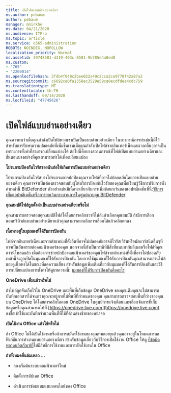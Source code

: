 ```yaml
---
title: เปิดไฟล์แบบอ่านอย่างเดียว
ms.author: pebaum
author: pebaum
manager: mnirkhe
ms.date: 04/21/2020
ms.audience: ITPro
ms.topic: article
ms.service: o365-administration
ROBOTS: NOINDEX, NOFOLLOW
localization_priority: Normal
ms.assetid: 39748581-d319-403c-8501-9b785e4a0ed8
ms.custom:
- "765"
- "2200014"
ms.openlocfilehash: 2fdb4f048c2bee022a49c2cca2ce9770f42a87a2
ms.sourcegitcommit: c6692ce0fa1358ec3529e59ca0ecdfdea4cdc759
ms.translationtype: MT
ms.contentlocale: th-TH
ms.lasthandoff: 09/14/2020
ms.locfileid: "47745626"
---
```

# <a name="file-open-read-only"></a>เปิดไฟล์แบบอ่านอย่างเดียว

คุณอาจพบว่าเมื่อคุณกำลังเปิดไฟล์พวกเขาเปิดเป็นแบบอ่านอย่างเดียว ในบางกรณีการทำเช่นนี้มีไว้สำหรับการรักษาความปลอดภัยที่เพิ่มขึ้นเช่นเมื่อคุณกำลังเปิดไฟล์จากอินเทอร์เน็ตและเวลาอื่นๆอาจเป็นเพราะการตั้งค่าที่สามารถเปลี่ยนแปลงได้ ต่อไปนี้คือบางสถานการณ์ที่ไฟล์เปิดแบบอ่านอย่างเดียวและขั้นตอนบางอย่างที่คุณสามารถทำได้เพื่อเปลี่ยนแปลง
  
 **โปรแกรมป้องกันไวรัสของฉันก่อให้เกิดการเปิดแบบอ่านอย่างเดียว**
  
โปรแกรมป้องกันไวรัสบางโปรแกรมอาจปกป้องคุณจากไฟล์ที่อาจไม่ปลอดภัยโดยการเปิดแบบอ่านอย่างเดียว คุณอาจจำเป็นต้องตรวจสอบกับผู้ให้บริการป้องกันไวรัสของคุณเพื่อเรียนรู้วิธีการปรับการตั้งค่าเหล่านี้ BitDefender ตัวอย่างเช่นมีเนื้อหาเกี่ยวกับการเพิ่มข้อยกเว้นของแอปพลิเคชันที่นี่:[วิธีการเพิ่มแอปพลิเคชันหรือการยกเว้นกระบวนการในศูนย์ควบคุม BitDefender](https://aka.ms/AA6098i)
  
 **คุณสมบัติไฟล์ถูกตั้งค่าเป็นแบบอ่านอย่างเดียวหรือไม่**
  
คุณสามารถตรวจสอบคุณสมบัติไฟล์ได้โดยการคลิกขวาที่ไฟล์แล้วเลือกคุณสมบัติ ถ้ามีการเลือกแอตทริบิวต์แบบอ่านอย่างเดียวแล้วคุณสามารถยกเลิกการเลือกได้แล้วคลิกตกลง
  
 **เนื้อหาอยู่ในมุมมองที่ได้รับการป้องกัน**
  
ไฟล์จากอินเทอร์เน็ตและจากตำแหน่งที่ตั้งอื่นที่อาจไม่ปลอดภัยอาจมีไวรัสเวิร์มหรือมัลแวร์ชนิดอื่นๆที่อาจเป็นอันตรายต่อคอมพิวเตอร์ของคุณ นอกจากนี้ยังเป็นกรณีที่มีสิ่งที่แนบมากับอีเมลหรือไฟล์ที่คุณดาวน์โหลดแล้ว เมื่อต้องการช่วยปกป้องคอมพิวเตอร์ของคุณไฟล์จากตำแหน่งที่ตั้งที่อาจไม่ปลอดภัยเหล่านี้จะถูกเปิดในมุมมองที่ได้รับการป้องกัน โดยการใช้มุมมองที่ได้รับการป้องกันคุณสามารถอ่านไฟล์และดูเนื้อหาได้ในขณะที่ลดความเสี่ยง สำหรับข้อมูลเพิ่มเติมเกี่ยวกับมุมมองที่ได้รับการป้องกันและวิธีการเปลี่ยนแปลงการตั้งค่าให้ดูบทความนี้: [มุมมองที่ได้รับการป้องกันคืออะไร](https://support.office.com/article/d6f09ac7-e6b9-4495-8e43-2bbcdbcb6653)
  
 **OneDrive เต็มแล้วหรือไม่**
  
ถ้าไฟล์ถูกจัดเก็บไว้ใน OneDrive และพื้นที่เก็บข้อมูล OneDrive ของคุณเต็มคุณจะไม่สามารถบันทึกเอกสารได้จนกว่าคุณจะอยู่ภายใต้พื้นที่ที่กำหนดของคุณ คุณสามารถตรวจสอบพื้นที่ว่างของคุณบน OneDrive ได้โดยการคลิกไอคอน OneDrive ในศูนย์การแจ้งเตือนและเลือกจัดการที่เก็บข้อมูลหรือคุณสามารถไปที่ [https://onedrive.live.com](https://onedrive.live.com) ลงชื่อเข้าใช้และบันทึกจำนวนพื้นที่ที่ใช้ที่ด้านล่างซ้ายของหน้าจอ
  
 **เปิดใช้งาน Office แล้วใช่หรือไม่**
  
ถ้า Office ไม่ได้เปิดใช้งานหรือถ้าการสมัครใช้งานของคุณหมดอายุแล้วคุณอาจอยู่ในโหมดการลดฟังก์ชันการทำงานแบบอ่านอย่างเดียว สำหรับข้อมูลเกี่ยวกับวิธีการเปิดใช้งาน Office ให้ดู [ที่ข้อผิดพลาดผลิตภัณฑ์ที่](https://support.office.com/article/0d23d3c0-c19c-4b2f-9845-5344fedc4380)ไม่มีสิทธิ์การใช้งานและการเปิดใช้งานใน Office
  
 **ถ้าทั้งหมดอื่นล้มเหลว ...**
  
- ลองเริ่มต้นระบบคอมพิวเตอร์ใหม่
    
- ติดตั้งการอัปเดต Office
    
- ดำเนินการซ่อมแซมแบบออนไลน์ของ Office
    

